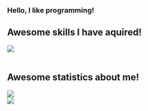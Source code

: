 ### Hello, I like programming!

## Awesome skills I have aquired!
<a href="https://skillicons.dev">
    <img src="https://skillicons.dev/icons?i=stackoverflow,py,selenium,js,css,html,react,nodejs,tailwind,vite,mysql,lua"/>
</a>
<br>
<br>

## Awesome statistics about me!
<a href="https://github.com/anuraghazra/github-readme-stats">
  <img src="https://github-readme-stats.vercel.app/api/top-langs/?username=erihedDev&layout=compact&hide=c,cmake,php,vim+script,objective-c,roff,makefile,lua,c%2B%2B,batchfile&theme=synthwave&langs_count=10&hide_border=true" />
</a>
<br>
<a href="https://github.com/anuraghazra/github-readme-stats">
  <img src="https://github-readme-stats.vercel.app/api?username=erihedDev&show_icons=true&theme=synthwave&count_private=true&hide_border=true" />
</a>

